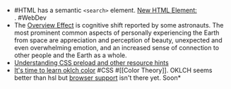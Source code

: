 - #HTML has a semantic `<search>` element. [New HTML Element: <search>](https://alvaromontoro.hashnode.dev/new-html-element-search). #WebDev
- The [Overview Effect](https://en.wikipedia.org/wiki/Overview_effect) is cognitive shift reported by some astronauts. The most prominent common aspects of personally experiencing the Earth from space are appreciation and perception of beauty, unexpected and even overwhelming emotion, and an increased sense of connection to other people and the Earth as a whole.
- [Understanding CSS preload and other resource hints](https://blog.logrocket.com/understanding-css-preload-other-resource-hints)
- [It's time to learn oklch color](https://keithjgrant.com/posts/2023/04/its-time-to-learn-oklch-color) #CSS #[[Color Theory]]. OKLCH seems better than hsl but [browser support](https://caniuse.com/mdn-css_types_color_oklch) isn't there yet.  Soon*